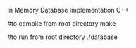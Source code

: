 In Memory Database Implementation C++

#to compile
from root directory
make

#to run
from root directory
./database
